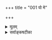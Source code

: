 +++
title = "001 यो मे"

+++
<details><summary>मूलम्</summary>

यो मे हस्तादिवर्ष्मेत्यवयवनिवहाद्भाति भिन्नस्स एकः प्रत्येकं चेतनत्वे बहुरिह कलहो वीतरागो न जातः ।  
तत्सङ्घातातिरिक्तेऽप्यवयविनि कथं तेष्वसिद्धा मतिस्स्यात् सङ्घातत्वादिभिर्वा घट इव तदचित्स्यान्ममात्मेत्यगत्या ॥ १ ॥
</details>

<details><summary>सर्वाङ्कषटीका</summary>

जडद्रव्यनिरूपणानन्तरम् यथा-विभागम् अजड-द्रव्य-निरूपणे प्राप्ते,  
तत्रापि प्रथमस्य प्रत्यग्-अर्थस्य निरूपणे क्रमप्राप्ते,  
तत्राप्य् आद्यं जीवतत्त्वं निरूपयितुम् उपक्रमते - यो म इत्यादिना ।  

**मे** मम **हस्तादि** मम **वर्ष्म** = शरीरम्  
इति **अवयव-निवहात्** = हस्ताद्य्-अवयव-समुदायात्  
**भिन्नः** यः **भाति** = सर्वानुभवगोचरो भवति  
**स एकः** अवयवातिरिक्तः अखण्डः अन्य एव,  
न **सङ्घातः** = समुदायः, प्रकृते भूतसमुदायः ।  
**सङ्घाती** = सङ्घातघटकः प्रत्येकपदार्थः ।  

सङ्घातस्य **सङ्घात्य्-आत्मकत्वेन** = सङ्घात-घटक-पदार्थानरिक्तत्वेन एकत्वासंभवात्,  
'एकः' इत्यनेन अहम्-अर्थस्य एकतया भानात्, सङ्घातात्मकत्वनिरासः ।  
न च 

> सिद्धान्ते अतिरिक्तावयविनः निरासात्,  
घटादि-गतैकत्वस्यामुख्यत्वात्,  
प्रकृतेऽपि एकत्वम् अमुख्यम् एवास्तु, का हानिः ? 

इति वाच्यम्; नैय्यायिकवत् अवयविनः अभावेऽपि,  
अवयव-संयोगस्यातिरिक्तस्याङ्गीकारात्,  
तादृश-संयोग-विशिष्टानाम् अवयवानां विशिष्ट-रूपेणातिरिक्तत्व-व्यवहार-विषयत्वेन,  
एकत्वस्य तद्-गतत्वेन मुख्यत्वम् एव ।  

साङ्ख्य-संमत-सत्कार्य-वादो वा,  
वैशेषिक-संमतासत्कार्य-वादो वा  
तथैव न मण्ड्यते, खण्ड्यते वेति पूर्वमेवोक्तम् (जड. 24 ) ।  
अधिकं तत्तदवसरे भविष्यति । 

शरीरातिरिक्तत्वे युक्तिम् आह- प्रत्येकम्-इत्य्-आदिना ।  
अवयव-सङ्घात-रूपत्वाद् अवयविनः,  
अवयवानां प्रत्येकं आत्मत्वम्,  
उत संघातस्येति विकल्पे  
**इह** = अस्मिन्वादे **प्रत्येकम्** = अवयवानाम् एकैकशः **चेतनत्वे** =चेतनत्वं यदि स्यात्  
**बहुः** = बहुविधः **कलहः** = परस्परं अभिप्रायभेदस्य नियतत्वात्,  
सदा परस्परं सङ्घर्षः अनिवार्यः । 

ननु स्वार्थ-निरपेक्षाः संभूय कार्यं कुर्वन्तीति दृश्यते किल;  
तथा कुतो न भवतीत्यत्र  
**वीतरागः** = संपूर्ण-स्वार्थ-रहितः **न जातः** = नाद्यावधि **जातः** दृश्यते ।  
यदा कदाचित् यस्मिन् कस्मिंश्चित् अभिप्रायभेदः स्याद् एव;  
बुद्धिभेदस्यावर्जनीयत्वात् ।  
प्रत्येकम् अहम्-अर्थत्वे एकेनानुभूतस्यान्येन प्रतिसन्धानानुपपत्तिर् अपि दोषो ज्ञेयः ।  
यः पूर्वम् अनुभूतवान्, तस्यैव खलु कालान्तरे स्मरणम् ।  

तर्ह्य् अस्तु समुदाय एव चैतन्यम्, प्रतिसन्धानस्य निर्वाहात्  
**इत्यत्र** = **अवयविनि** = अवयव्य्-आख्ये पदार्थे तत्-सङ्घातातिरिक्तेऽपि **सति** = तेषाम् अवयवानां समुदायातिरिक्तत्वे सत्य् अपि  
**तेषु** = प्रत्येकम् अवयवेषु  
**असिद्धा** = असती मतिः कथं तत्र स्यात् ? 

सर्वथा असत्-कार्यवादस्य पूर्वम् एव निरस्तत्वात् ।  

**सङ्घातः** = समुदायः तद्-घटक-पदार्थापेक्षया वस्तुतोऽत्यन्तं नातिरिक्त  
इति सूचनाय **अपि**-शब्दः ।  

अवयविनश् शरीरस्य प्रत्येकावयवापेक्षया ऽतिरिक्तत्वेऽपि,  
प्रत्येकम् असतः चैतन्यस्य समुदाये वा सत्त्वं विरुद्धम् एव,  
'न हि शतम् अप्य् अन्धाः पन्थानं पश्यन्ति' इति न्यायात् । उपचयापचयादिभिः शरीरस्य प्रतिक्षणं भिन्नत्वात्, बाल्ये विलोकितस्य यौवनादिषु स्मरणानुपपत्तिरपि दूषणं ज्ञेयम् ॥  

एवं तत्साधकं प्रमाणं निरस्य  
बाधकम् उपन्यस्यति - सङ्घातत्वादिभिरित्यादि ।  
**वा** = अथवा **सङ्घातत्वादिभिर्** हेतुभिः  
**तत्** = शरीरम् **अचित्** = चैतन्यशून्यम् घट इव स्यात् । 'शरीरम् न चैतन्यवत्, सङ्घातत्वात्' इत्यनुमानम् । भूतानां जडत्वस्य सर्वसंमतत्वात्, भूतसङ्घातरूपं शरीरमपि जडमेव । ननु 'मे शरीरम्' इति प्रतीत्या अहमर्थस्यात्मनः शरीरस्य च भेदः सिद्ध्यति किलेति चेत्, 'ममात्मा' इत्यपि अहमर्थस्यात्मनश्च भेदो दृश्यते । न चेदमौपचारिकम्; 'मम शरीरम्' इत्यस्यापि तथात्वसंभवात् । न च 'मम शरीरम्' 'ममात्मा' इति द्वयमपि ते औपचारिकम् । मम तु ममात्मा इत्येकमेवौपचारिकमित्यस्ति लाघवमिति वाच्यम्, अतिरिक्तस्यात्मनः अनङ्गीकर्तुर्मम आत्मशब्दस्यापि शरीरपरत्वेन 'मम शरीरम् ' इत्यनेनैकार्थ्यात् ' ममात्मा' इति प्रतीतेरिति चेत् तत्राह - स्यादित्यादि । मम आत्मा इति तु **अगत्या** =गत्यन्तराभावादौपचारिकमेव । न च द्वयोः साम्यं शंक्यम्; आत्मशब्दस्य शरीरप्रतिसंबन्धिन्येव प्रसिद्ध्या ‘ममात्मा’ इत्यस्यास्वारस्यं ते दुर्निवारम् । 'आत्मा देहे' इत्यादिकोशदर्शनेन आत्मपदस्य मनः पर्यायस्यापि सत्त्वेन 'ममात्मा' इत्यस्य 'मम मनः' इत्याद्यर्थकत्वेन औपचारिकत्ववारणसंभवात् । अतः शरीरातिरिक्त एवात्मा ॥

यद्यपि प्रत्यगर्थयोः जीवापेक्षया ईश्वरस्यैव प्राधान्यात् तदेव प्रथमं निरुपणीयम्; परं त्वेवं हि सति जडद्रव्यसरतोऽपि प्रथममीश्वरसरः स्यात् । प्रसिद्ध्यतिशयात् तत्प्राथम्यमिति यदि, तर्हि जीवस्यापि 'अहम्' इत्यापामरं प्रसिद्ध्यतिशयात् बुद्ध्यारोहसौलभ्याभिप्रायेण विभागसमय एव तस्य प्रथमनिर्देशाच तस्यैव प्रथमं चिन्ता युक्ता । किञ्च रत्नदर्शनं प्रति रत्नपेटिकादर्शनवत्, परमात्मदर्शनं प्रति तच्छरीरभूतजीवात्मदर्शनस्यावश्य- कत्वात् प्रथमं जीवनिरूपणम् । अपि च, आचार्यवर्योऽपि स्वग्रन्थस्य तत्त्वमुक्ताकलापः' इति नाम निर्दिशन्, मुक्तासरे मध्यममणित्वेन ईश्वरं निरूपयितुकामः, तदनुरोधेन द्वितीयसरे जीवं निरूपयति । एतदभिप्रायेणैव तृतीयं मध्यमसरं 'ईश्वरसरः' इत्यनिर्दिशन् 'नायकसरः' इति निर्दिशति । रत्नहारेषु हि मध्यमरत्नस्य ‘नायकरत्नम्' इति प्रसिद्धिः ॥

एवं जीवनिरूपणे प्रसक्ते, प्रथमं तस्य देहाद्यतिरिक्तत्वसाधनस्यैवास्तिकानां प्रथमकर्तव्यत्वात्ते- नैवोपक्रमः । आत्मनो हि अहमर्थत्वं सर्वसंमतम् । न तु परमतवदहमर्थानात्मत्ववादिनो वयम् । लोके चापामरपण्डितप्रवरम् ‘अहम्' इति प्रतीतिः शरीरविषयिण्येव सर्वानुभवसिद्धा । पामराणामेवेयं शरीरेऽहं- बुद्धिः, न तु आत्मज्ञानिनामिति तु न मन्तव्यम्; 'इदं तु ते गुह्यतमं प्रवक्ष्याम्यनसूयवे' (गी. 9-1) 'इदं विवस्वते योगं प्रोक्तवानहम्' (गी. 4 - 1 ) इत्यादौ सर्वज्ञश्रेष्ठेन भगवताऽपि 'प्रवक्ष्यामि' इति कथनात् । प्रवचनं हि शब्दप्रयोगः। स च कण्ठताल्वाद्यभिघातजन्यः प्रसिद्धः । स च शरीरव्यापारः । यद्यप्युपदेशोऽपि बहुविधः मानसिकादिभेदेन । तेषु वाचिकोपदेश एव सर्वजनप्रसिद्धः । तत्रास्ति शरीरस्य मुख्यं स्थानम् ।

ततश्च ‘प्रवक्ष्यामि' इत्युत्तमपुरुषलभ्योऽहंशब्दः लोकदृष्ट्या शरीरवाच्येव । ज्ञानिदृष्ट्या, शरीरविशिष्टवाची वा । केवलात्मवाची तु सर्वथा न भवति, केवलस्यात्मनः शब्दप्रयोगसामर्थ्याभावात् । न च केवलस्य शरीरस्य जडत्वेन शरीरं वा केवलं कथमुपदिशेदिति शङ्खयम्, चार्वाकमते चैतन्यस्य शरीरधर्मत्वेन, उपदेशादीनां तादृशशरीरकार्यत्वात् । मृतशरीरे चैतन्यस्य व्यभिचारप्रदर्शनमज्ञानमूलमेव, 'मृतशरीर' मित्यत्र मृतस्य शरीरमित्यर्थो वा, मृतं शरीरमित्यर्थो वा? आद्ये चार्वाकमते शरीरातिरिक्तस्यात्मनोऽनङ्गीकारात् ममात्मेतिवद्दोषाप्रसक्तिः । द्वितीये तु शरीरस्य मृतिर्नाम चैतन्यशून्यता । तत्र च कारणम् - यादृशरीत्या भूतानां मेलने चैतन्याभिव्यक्तिः, तद्वैकल्यमेव । अतस्तत्र शरीरत्वव्यवहारः भूतपूर्वगत्याश्रयणेनैव । सिद्धान्तेऽप्येतत्समानम् । चेतनवियोगानन्तरं तत्र शवपदप्रयोग एव युक्तः । अतश्शरीरं नाम चैतन्याभिव्यक्त्याधारभूतमेव । तादृशमेव उपदेशादिकारणम्, न भूतमात्रमिति न दोषः । किं बहुना भगवतैव 'ज्ञानिनः ' ' तत्त्वदर्शिनः' इति प्रशंसापूर्वकम् ' उपदेक्ष्यन्ति' इत्यभिधानात् ज्ञानिनामपि अहंबुद्धिः शरीरविशिष्टविषयिण्येव । अन्यथा उपदेशानुपपत्तिर्जागरूकैव । अतश्च प्राप्ताप्राप्तविवेकन्यायेन शरीरस्यै- वाहमर्थत्वात् शरीरमेव आत्मा, न त्वतिरिक्तः ॥

किं बहुना ! 'विज्ञाघन एवैतेभ्यो भूतेभ्यः समुत्थाय तान्येवानु विनश्यति, न प्रेत्य संज्ञाऽस्तीति' (बृ.6-5-13, 4-4-12) इति श्रुत्यैव भूतचैतन्यवादोऽभिहितः । न चैत्पूर्वपक्षरूपम्; अनन्तरं तन्निरासस्य लेशतोऽप्यदर्शनात् । प्रत्युत, मैत्रेय्या तद्वाक्यश्रवणेन 'अत्रैव मा भगवानमूमुहत्, न प्रेत्य संज्ञास्तीति' इति स्वस्या मोहे प्रतिपादिते 'न वा अरेऽहं मोहं ब्रवीमि' इति याज्ञवल्क्येन स्वोक्तस्यैव समर्थनाच्च शरीरंमेवात्मेति चार्वाकवादं प्रथमं निराकरोति ॥

यद्यपि चार्वाकमतमिति वा चार्वाकदर्शनमिति वा प्रत्येकमेकं दर्शनं नास्त्येव, किन्तु तत् पण्डितैः कल्पितः पोषितश्च कश्चन काल्पनिकशिशुरेव । एतत्तत्त्वञ्चाग्रे ( श्लो. 3) स्पष्टीक्रियते । अथापि पण्डितकुलप्रसिद्ध्यैवाचार्यैरपि चार्वाकमतमनूद्य दूष्यते । 'देहेन्द्रियमनः प्राणधीभ्योऽन्योऽनन्यसाधनः' (आ.सि.) इति किल परमाचार्याः । अतो देहाद्यतिरिक्तत्वमात्मनस्साधनीयम् । तत्र च प्रथमकक्ष्यायां देहस्यैव प्रसक्तेः तस्य प्रथमं निराकरणं युक्तमेव । इन्द्रियाद्यात्मवादश्चाचिरादेव निराक्रियते ॥

ननु चूर्ण (सुधा ) हरिद्रयोः मेलने, पूर्वमसतः रक्तवर्णस्य दर्शनात् प्रत्येकमसतोऽपि समुदाये उत्पत्तिः दृष्टचरीति चेत्, सत्यम्; परन्तु सर्वथा असतः उत्पत्तौ चूर्णहरिद्रयोर्मेलन एव तथेति कथं नियमः ? सिकताहरिद्रयोर्मेलनेऽपि भवतु तथा, असत्त्वाविशेषात् । अतः प्रकारान्तरेण स्थितं प्रकारान्तरेण परिणमत इति, अभिव्यज्यत इति वा परिणामविशेषस्वभावोऽयम्। न हि मृदो घट इव तन्तुभ्योऽपि घटस्स्यात् । अतः पूर्वं असतः उत्पत्तिः, अभिव्यक्तिर्वा न संभवत्येव । एतादृशः परिणामविशेष एव विवर्त इत्युच्यते इति तत्प्रकरणे विशदीकरिष्यामः ॥

ननु कोऽयं सुभगाभिक्षुकन्यायः ? वयमप्येतदेव हि वदामः, प्रत्येकमदृष्टमपि चैतन्यं विलक्षणभूतसङ्घातभाववशादाविर्भवति इत्येव । 'विज्ञानघन एव' इति श्रुतिरप्येतदेवाभिप्रैति । अतश्शरीर-

C



[[128]]

मेवात्मेत्यत्र कं दोषं पश्यसि त्वम् ? सत्यं भोः ! परन्तु इदमत्र निरुच्यताम् । 'अहं' प्रतीतेश्शरीरविषयत्वात्किल तथोच्यते भवता । तर्हि 'अहं पश्यामि' 'अहं स्पृशामि इत्यप्यनुभवात् चक्षुरादावपि अहं प्रतीतेस्सत्त्वात् कथं शरीरमेवात्मा ? न च इन्द्रियशरीरयोरैक्यम्, केवलशरीरस्य द्रष्टृत्वाद्यसंभवात् । न चेन्द्रियाणि सर्वाण्यपि भूतपरिणामविशेषाण्येव सन्तु, वैशेषिकवदिति वाच्यम्, तथापि शरीरेन्द्रिये भिन्ने एव । किञ्च केवलभौतिकान्येव तानि पश्येयुरपि । परन्तु तेषाम् ' अहम्' इति प्रत्यग्दर्शनं कथमिति कथ्यताम् । सोऽप्यस्तु परिणामविशेष इति चेत्, 'अहं मन्ये' इत्यत्राहंपदार्थः कः ? न च तदपि भवेदेव भौतिकं किञ्चिदिति चेत्, सर्वेन्द्रियाणां स्तम्भेऽपि गाढान्धकारेऽपि हि चिन्तयति मनः । तत्तु न कस्याप्यैन्द्रियिकम् । अतीन्द्रियं किञ्चिदपि नास्त्येवेति किल तवोद्घोषः । तादृशे स्वयंसिद्धः प्रत्यक्त्वानुभवः कथम् ? अस्त्विदं सर्वमेकत्र । तर्हीदमत्रोच्यताम्, चैतन्यमिति किञ्चिदस्तीत्यत्र किं प्रमाणम् ? न हि चक्षुरादिभिः चैतन्यं कस्यापि गृह्यते । अहमनुभवस्तु गाढान्धकारेऽपि भवति । अतश्चैतन्यसद्भाव एव प्रमाणं प्रदर्शयितुं न शक्यमतीन्द्रिय वस्त्वनङ्गीकुर्वता त्वया । अतश्शरीरेन्द्रियमनस्सु प्रत्यक्त्वानुभव कथं शरीरमात्रात्मवादिना निर्वाह्यः? तस्मात् केवलं शरीरं नाहमर्थः । किन्तु तदतिरिक्तं किञ्चित् । एतद्विस्तरश्च चतुर्थे श्लोके भविष्यति ॥

T

यत्तूक्तम् ज्ञानिनामप्यहंप्रत्ययः शरीरविषय एवेति, अहो ! एवं वदन् त्वमेव स्वीयमज्ञानं प्रकटयसि ! यतो ज्ञानिनमङ्गीकृत्यैवं पृच्छसि । तर्हि 'अहं वदामि' 'अहं गच्छामि' इति व्यवहारस्तेषामपि कथं दृश्यत इति चेत्, सत्यम् । तस्मिन् यद्यपि शरीरं विषयः, परन्तु शरीरमात्रं न विषयः । शरीरशरीरिणोः संबन्धं केवलमाभिमानिकं गृहगृहपत्योरिवेति भावयसि त्वम् । आः ! गृहगृहपत्योः संबन्धो वा किं सामान्यरूप इति मन्यसे त्वम्? तत्रापि ज्ञानिनां दृष्ट्या तु गृहगृहपतिसंबन्धः न केवलं लौकिकः, अपि तु अस्ति धर्मकृतोऽपि सूक्ष्मः कश्चित् संबन्धस्तयोः । ननु भोः ! संबन्धः आभिमानिकः, न कश्चित्तदतिरिक्तो दृश्यते इति चेत्; किं देहेऽप्यात्मबुद्धिः नाभिमानिकी ? आभिमानिक्येव । अथाप्यतिरिक्तोऽप्यस्ति कश्चित्, यत्प्रयुक्ता धर्मभूतज्ञानस्य व्याप्तिश्शरीरे तवापि । अन्यथा हि अनात्मनि देह इव घटेऽपि प्रत्यक्त्वभानं स्यात्, घटे स्वीयत्वाभिमानसत्त्वात् । अयि सूक्ष्ममते ! तर्हि पुत्रात्मवादे किं कारणं पश्यसि ? ब्रह्मबन्धो ! किं न श्रुता श्रुतिः 'आत्मा वै पुत्रनामासि' इति । तत्र वा कथमिति पृच्छामो ब्रह्मर्षिणं त्वाम् । उक्तमेवाभियुक्तैः ‘गौणमिथ्यात्मनोऽसत्त्वे पुत्रदेहादिबाधनात्' इति गौणः पुत्रात्मवाद इति । कथं स गौणः? इति पुनः पृच्छामः । अभिमानमात्रकृतश्चेत्, घटादावपि हि समानमेतत् । पितुः रूपगुणादिकमप्यादत्ते पुरुषः । अत एव किल 'आत्मा वै पुत्रः' इति श्रुतिर्वक्ति । पिता पुत्रः कथं भवेत् ? इति चेत्, अस्ति तत्रापि सूक्ष्मस्संबन्धो देह इवेत्यधिकमप्रसक्तमत्र ॥

वस्तुतस्तु पुत्रात्मवादेऽप्यस्ति रहस्यं किञ्चित् । कथमन्यथा द्रोणाचार्यस्य पुत्रमरणेन प्राणवियोगः ? कथं वा व्यासस्य शुकवियोगे 'पुत्र' इत्याक्रन्दनम् ? कथं वा वसिष्ठस्य स्वपुत्राणां दुर्गतिज्ञानेन प्राणत्यागप्रयत्नः। श्रीरामस्य वा सीतावियोगे कथं प्राणधारणाक्षमता ? किमेतेऽज्ञानिनः ? एवमेव केषाञ्चित् स्वपुत्रपत्न्यादि- अष्वप्यभिमानाभावोऽपि लोके दृश्यत एव । किमेतावता ते ज्ञानिनः ? अभिमानोऽपि सर्वस्यापि सर्वत्रापि भवति

[[129]]



किम्? अत एव किल भगवद्भाष्यकारैः ‘आत्मनस्तु कामाय’ इत्यत्रात्मपदं परमात्मपरमुक्तम्। ऋणपुत्रपत्नीवतां कथमेतद्रहस्यज्ञानं भवेत्? ननु तर्हि लुब्धानां धनहानौ प्राणहानेर्दर्शनात् अर्थानामप्यात्मत्वं स्यादिति चेत्- किं न दृष्टमार्षवचनम् ' अर्था बहिश्चराः प्राणाः' (म.भा.) इति । अर्थहान्या प्राणहानिर्वा किं न दृष्टचरी ? अत एव 'पुत्रदेह' इति स्थाने 'पुत्रगेह' इत्यपि पठनीयमेव । लोकदृष्ट्या केषाञ्चित्तदविनाभूततापि भवेत् लेशतः । एवञ्च आत्मनस्तावद्दूरव्याप्त्या तत्तदविनाभावादेषां आपाततो बाह्यानामप्यात्मत्वम् ॥

ननु बाह्यानां गृहारामादीनां कथमात्मत्वमिति चेत्; देहो वा किमान्तरः ? कथं तर्हि तस्मिन्नात्मत्वभ्रमः ? बाह्ये देहे यद्यात्मत्वभ्रमः, तर्हि गेहे वा कुतो न भवेत् ? देहे चैतन्यव्याप्तिरस्तीति चेत्, किं तत् धर्मिचैतन्यम्? उत धर्मचैतन्यम् ? धर्मिचैतन्यं देहाद्बहिः कथं प्रसरेत् ? अतो धर्मचैतन्यमेवेति चेत्, तस्य पराक्त्वेन, प्रत्यक्त्वाभावात् ‘अहम्' इति प्रत्यक्त्वभानं वा कथम् ? अयि भोः ! पण्डितंमन्य ! न तावत्सुलभं त्विदम्, यथा जानन्ति सर्वेऽपि । चिन्त्यतामवधानतः ॥

1

परन्तु - पराग्वस्तुष्वपि यः प्रत्यक्त्वभ्रममापादयति, स मूलभूतः प्रत्यगर्थ एवात्माऽन्येषामपि प्रत्यक्त्वं स्वसंबन्धादेवारोपयन् विडम्बयन्निव, क्रीडतीव, 'श्रोत्रस्य श्रोत्रं मनसो मनो यत्' इत्यद्भुतं वर्ण्यमान- स्सर्वानेवाश्चर्ये मज्जयतीति तं को अद्धा वेद ? को वा प्रावोचत् ? इत्यलमतिचर्चयानयातिगहनया ॥

एवमेव शरीरात्मनोः संबन्धोऽप्यतिगहनः, न केवलं संयोगः, किन्तु अपृथक्सिद्धिः । अतः पूर्णज्ञानिनामपि व्यवहारदशायां त्रिविधव्यवहारः अवर्जनीयः - शरीरप्रधानः, आत्मप्रधानः, समप्रधानश्चेति । न हि केवलं शरीरं शिष्यायोपदेष्टुं प्रभवेत्, नापि केवलमात्मा । अपि तु तत्तद्विषयानुगुणं तत्तत्कक्ष्यायां स्थित्वा ते व्यवहरन्ति । 'भूतात्मा चेन्द्रियात्मा च बुद्ध्यात्मा च तथा भवान् । जीवात्मा परमात्मा च त्वमेवं पञ्चधा स्थितः॥' इति व्यासवचनमवधेयम् । 'भूतात्मा परमात्मा' इति च सहस्रनामस्वपि पठ्यते । एतत्तत्त्वमप्यग्रे ( श्लो. 3) व्यक्तीभविष्यति । अतः 'उत्तमाधिकारिणां वल्मीकसर्परज्जुसर्पयोर्भेदो नास्ति ' इत्यादिवचनमपि ‘समलोष्टाश्मकाञ्चनः' इतिवत् तत्तत्पुरुषोपरि संभाव्यमानपरिणामदृष्ट्या, न व्यवहार- दृष्ट्या । लोष्टस्य लाभे नाशे वा, काञ्चनस्य तथात्वे वाविकृतचित्ता ज्ञानिनः । यथाश्रुतार्थे हि ते उन्मत्ता एव भवेयुः । यद्यप्यस्ति ज्ञानोन्मादस्तेषामपि । अत एव परिणामदृष्ट्या इत्युक्तम् । अधिकं त्वन्यत्र ॥

यत्तु शरीरमेवात्मेति, तर्हि मृतशरीरेऽपि तथा व्यवहारापत्तिः । चैतन्यविशिष्टमेवात्मेति मृतशरीरस्य न तथात्वमिति चेत्; भूतचतुष्टयातिरिक्ततत्त्वमनङ्गीकुर्वतः अतीन्द्रियचैतन्यसत्त्वे किं प्रमाणम् ? स्वानुभव एवेति चेत्, किंकरणकोऽयमनुभव इति वक्तव्यम् । न करणाधीनं तत् किन्तु सहजमिति चेत्, स्वप्रकाशवस्त्वङ्गीकृतवते नमस्तुभ्यम् । किञ्च परशरीरे चैतन्यं तर्हि केन सिद्ध्यति ? यद्यनुमानेन, तर्ह्यपसिद्धान्तः, प्रत्यक्षमेकमेव प्रमाणमित्यङ्गीकारात् । किञ्च स्वानुभव इत्यत्रापि वक्तव्यम्, अतीतानागतादीनां कथमनुभवः ? अनुभवस्य वर्तमानमात्रविषयकत्वात् । अविचारितरमणीयमेव सर्वं स्वभावात् भवतीति चेत्; तर्हि तद्वदेव पूर्वापरजन्मनामपि स्वभावादेव संभवः कथं वारयितुं शक्यः । अस्माकं तथा न दृश्यत



[[130]]

इति चेत्, उक्तं किल दर्शनं वर्तमानमात्रविषयकमिति । अत एव वदामः चार्वाकदर्शनमिति दर्शनमेकं वस्तुतो नास्त्येव । पण्डितैः परस्परविरुद्धतया कल्पितमिदं दर्शनमसमग्रम्, क्रमेण संवर्धितमिति । अधिकमनन्तरश्लोके द्रष्टव्यम् ॥



वस्तुतस्तु – आत्मनः शरीरानतिरेके तस्यानित्यत्वेन नाशदर्शनात् कृतहानाकृताभ्यागमप्रसङ्गस्य दुर्निवारत्वेन सुखदुःखादिव्यवस्थाया असंभवात् सकललोकवैयाकुली अनिवार्या । शरीरातिरिक्तत्वे तु पूर्वोत्तरजन्मनां सिद्ध्या, पूर्वकर्मानुरोधेन सुखदुःखव्यवस्थया सर्वं सुपरिहरम् । ननु पूर्वापरजन्मनोस्सद्भावे प्रमाणाभावात्कथमिदम् । न च तावता सुखदुःखव्यवरथा कथमिति शंक्यम् ; कण्टकतैक्ष्ण्यादिवत् स्वभाव- व्यवस्थाया आवश्यकत्वे तयैवोपपत्तेरितिचेत्, अयं विचारो भविष्यत्यग्रे (श्लो. 25) विस्तरेण ॥

किञ्च, शरीरस्यैवात्मत्वे आत्मन एवाहमर्थतया, किं कृत्स्नस्य देहस्यात्मत्वम्, उत तदेकदेशस्य ? एकदेशस्यात्मत्वे विनिगमनाविरहः, हस्तपादादावप्यहंप्रत्यप्रसङ्गः । हस्तपादादेः व्याधिग्रस्तत्वे 'अहं व्याधितः ' 'अहं

पङ्गुः'

' इत्यादिव्यवहारादिष्टापत्तिरिति न वक्तुं शक्यम्; 'अहं काणः ' 'अहं बधिरः ' इत्यादिव्यवहारादिन्द्रियाणामप्यात्मत्वप्रसङ्गेन विनिगमनाविरहः । न च कृत्स्नस्य देहस्यात्मत्वमित्याद्यपक्ष एवास्त्विति वाच्यम्; आबालपण्डितं हृदयप्रदेशावच्छेदेनैव 'अहम्' प्रतीतेरनुभवात् । अत एव 'हृदि ह्येष आत्मा' इति श्रुतिः। न च हृदयस्यैवास्त्वहमर्थत्वमिति वाच्यम्, हृदयस्य जडत्वात् हृदयस्यावच्छेदक- तयैवाहंप्रतीतेरनुभवात् । अत एव 'हृदि' इति सप्तम्युपपत्तिः । अन्यथा हि ' हृदेष आत्मा' इत्येव स्यात् । किं बहुना ! शरीरस्यैवात्मत्वे तस्य प्रतिक्षणमुपचयापचभ्यां भेतात् बाल्ये विलोकितस्य वार्धक्ये स्मरणानुपपत्तिः । अतश्शरीरातिरिक्त एवात्मा । अधिकम क्रमशो भविष्यति ॥ १ ॥
</details>
